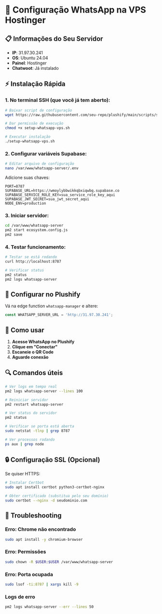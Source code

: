 # 🚀 Configuração WhatsApp na VPS Hostinger

## 📋 Informações do Seu Servidor

- **IP**: 31.97.30.241
- **OS**: Ubuntu 24.04
- **Painel**: Hostinger
- **Chatwoot**: Já instalado

## ⚡ Instalação Rápida

### 1. No terminal SSH (que você já tem aberto):

```bash
# Baixar script de configuração
wget https://raw.githubusercontent.com/seu-repo/plushify/main/scripts/setup-whatsapp-vps.sh

# Dar permissão de execução
chmod +x setup-whatsapp-vps.sh

# Executar instalação
./setup-whatsapp-vps.sh
```

### 2. Configurar variáveis Supabase:

```bash
# Editar arquivo de configuração
nano /var/www/whatsapp-server/.env
```

Adicione suas chaves:
```env
PORT=8787
SUPABASE_URL=https://wmoylybbwikkqbxiqwbq.supabase.co
SUPABASE_SERVICE_ROLE_KEY=sua_service_role_key_aqui
SUPABASE_JWT_SECRET=sua_jwt_secret_aqui
NODE_ENV=production
```

### 3. Iniciar servidor:

```bash
cd /var/www/whatsapp-server
pm2 start ecosystem.config.js
pm2 save
```

### 4. Testar funcionamento:

```bash
# Testar se está rodando
curl http://localhost:8787

# Verificar status
pm2 status
pm2 logs whatsapp-server
```

## 🔧 Configurar no Plushify

Vá na edge function `whatsapp-manager` e altere:

```typescript
const WHATSAPP_SERVER_URL = 'http://31.97.30.241';
```

## 📱 Como usar

1. **Acesse WhatsApp no Plushify**
2. **Clique em "Conectar"**
3. **Escaneie o QR Code**
4. **Aguarde conexão**

## 🔍 Comandos úteis

```bash
# Ver logs em tempo real
pm2 logs whatsapp-server --lines 100

# Reiniciar servidor
pm2 restart whatsapp-server

# Ver status do servidor
pm2 status

# Verificar se porta está aberta
sudo netstat -tlnp | grep 8787

# Ver processos rodando
ps aux | grep node
```

## 🔒 Configuração SSL (Opcional)

Se quiser HTTPS:

```bash
# Instalar Certbot
sudo apt install certbot python3-certbot-nginx

# Obter certificado (substitua pelo seu domínio)
sudo certbot --nginx -d seudominio.com
```

## 🚨 Troubleshooting

### Erro: Chrome não encontrado
```bash
sudo apt install -y chromium-browser
```

### Erro: Permissões
```bash
sudo chown -R $USER:$USER /var/www/whatsapp-server
```

### Erro: Porta ocupada
```bash
sudo lsof -ti:8787 | xargs kill -9
```

### Logs de erro
```bash
pm2 logs whatsapp-server --err --lines 50
```